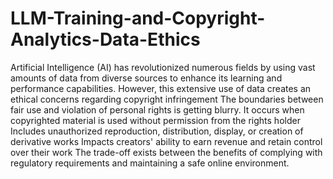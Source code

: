 # LLM-Training-and-Copyright-Analytics-Data-Ethics

Artificial Intelligence (AI) has revolutionized numerous fields by using vast amounts of data from diverse sources to enhance its learning and performance capabilities. However, this extensive use of data creates an ethical concerns regarding copyright infringement
The boundaries between fair use and violation of personal rights is getting blurry.
It occurs when copyrighted material is used without permission from the rights holder
Includes unauthorized reproduction, distribution, display, or creation of derivative works
Impacts creators' ability to earn revenue and retain control over their work
The trade-off exists between the benefits of complying with regulatory requirements and maintaining a safe online environment.

